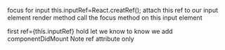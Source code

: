 focus for input
this.inputRef=React.creatRef();
attach this ref to our input element render method
call the focus method on this input element

first ref={this.inputRef} hold let we know
to know we add componentDidMount
Note ref attribute only